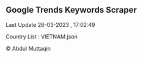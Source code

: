 

## Google Trends Keywords Scraper 
 
Last Update 26-03-2023 , 17:02:49

Country List :
VIETNAM.json



© Abdul Muttaqin 
